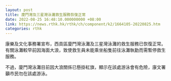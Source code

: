 ```yaml
---
layout: post
title: 廈門灣及三星灣泳灘救生服務恢復正常
date: 2022-08-25 16:48:10.000000000 +08:00
link: https://news.rthk.hk/rthk/ch/component/k2/1664105-20220825.htm
categories: rthk
---
```


康樂及文化事務署宣布，西貢區廈門灣泳灘及三星灣泳灘的救生服務已恢復正常。有關泳灘較早前因海面大浪，致使救生員未能乘坐船隻前往泳灘執勤而需暫停救生服務。

不過，廈門灣泳灘目前因大浪關係已懸掛紅旗，顯示在該處游泳會有危險，康文署籲市民勿在該處游泳。
